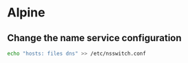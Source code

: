 # Alpine

## Change the name service configuration

```sh
echo "hosts: files dns" >> /etc/nsswitch.conf
```

